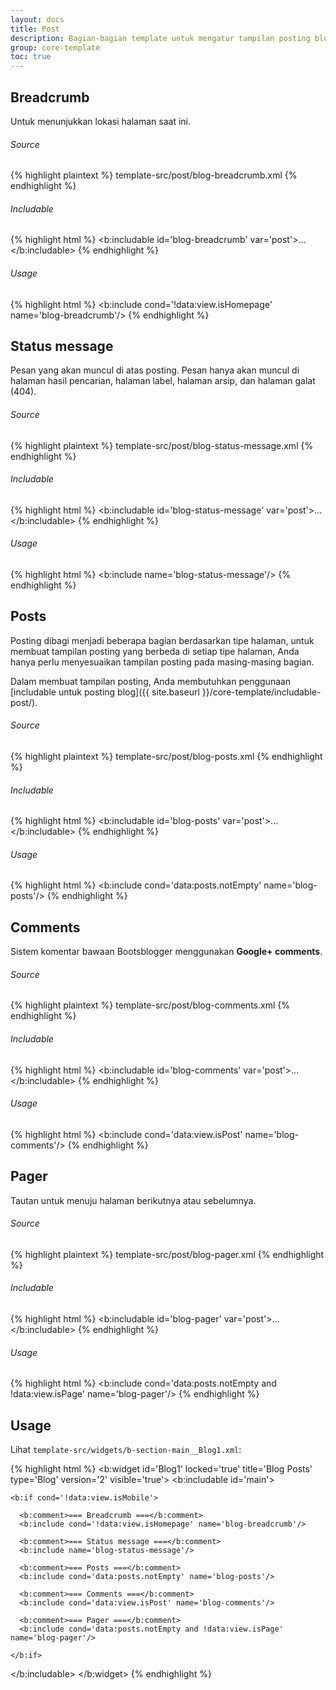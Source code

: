```yaml
---
layout: docs
title: Post
description: Bagian-bagian template untuk mengatur tampilan posting blog.
group: core-template
toc: true
---
```


## Breadcrumb

Untuk menunjukkan lokasi halaman saat ini.

###### Source

{% highlight plaintext %}
template-src/post/blog-breadcrumb.xml
{% endhighlight %}

###### Includable

{% highlight html %}
<b:includable id='blog-breadcrumb' var='post'>...</b:includable>
{% endhighlight %}

###### Usage

{% highlight html %}
<b:include cond='!data:view.isHomepage' name='blog-breadcrumb'/>
{% endhighlight %}

## Status message

Pesan yang akan muncul di atas posting. Pesan hanya akan muncul di halaman hasil pencarian, halaman label, halaman arsip, dan halaman galat (404).

###### Source

{% highlight plaintext %}
template-src/post/blog-status-message.xml
{% endhighlight %}

###### Includable

{% highlight html %}
<b:includable id='blog-status-message' var='post'>...</b:includable>
{% endhighlight %}

###### Usage

{% highlight html %}
<b:include name='blog-status-message'/>
{% endhighlight %}

## Posts

Posting dibagi menjadi beberapa bagian berdasarkan tipe halaman, untuk membuat tampilan posting yang berbeda di setiap tipe halaman, Anda hanya perlu menyesuaikan tampilan posting pada masing-masing bagian.

Dalam membuat tampilan posting, Anda membutuhkan penggunaan [includable untuk posting blog]({{ site.baseurl }}/core-template/includable-post/).

###### Source

{% highlight plaintext %}
template-src/post/blog-posts.xml
{% endhighlight %}

###### Includable

{% highlight html %}
<b:includable id='blog-posts' var='post'>...</b:includable>
{% endhighlight %}

###### Usage

{% highlight html %}
<b:include cond='data:posts.notEmpty' name='blog-posts'/>
{% endhighlight %}

## Comments

Sistem komentar bawaan Bootsblogger menggunakan **Google+ comments**.

###### Source

{% highlight plaintext %}
template-src/post/blog-comments.xml
{% endhighlight %}

###### Includable

{% highlight html %}
<b:includable id='blog-comments' var='post'>...</b:includable>
{% endhighlight %}

###### Usage

{% highlight html %}
<b:include cond='data:view.isPost' name='blog-comments'/>
{% endhighlight %}

## Pager

Tautan untuk menuju halaman berikutnya atau sebelumnya.

###### Source

{% highlight plaintext %}
template-src/post/blog-pager.xml
{% endhighlight %}

###### Includable

{% highlight html %}
<b:includable id='blog-pager' var='post'>...</b:includable>
{% endhighlight %}

###### Usage

{% highlight html %}
<b:include cond='data:posts.notEmpty and !data:view.isPage' name='blog-pager'/>
{% endhighlight %}

## Usage

Lihat `template-src/widgets/b-section-main__Blog1.xml`:

{% highlight html %}
<b:widget id='Blog1' locked='true' title='Blog Posts' type='Blog' version='2' visible='true'>
  <b:includable id='main'>

    <b:if cond='!data:view.isMobile'>

      <b:comment>=== Breadcrumb ===</b:comment>
      <b:include cond='!data:view.isHomepage' name='blog-breadcrumb'/>

      <b:comment>=== Status message ===</b:comment>
      <b:include name='blog-status-message'/>

      <b:comment>=== Posts ===</b:comment>
      <b:include cond='data:posts.notEmpty' name='blog-posts'/>

      <b:comment>=== Comments ===</b:comment>
      <b:include cond='data:view.isPost' name='blog-comments'/>

      <b:comment>=== Pager ===</b:comment>
      <b:include cond='data:posts.notEmpty and !data:view.isPage' name='blog-pager'/>

    </b:if>

  </b:includable>
</b:widget>
{% endhighlight %}
